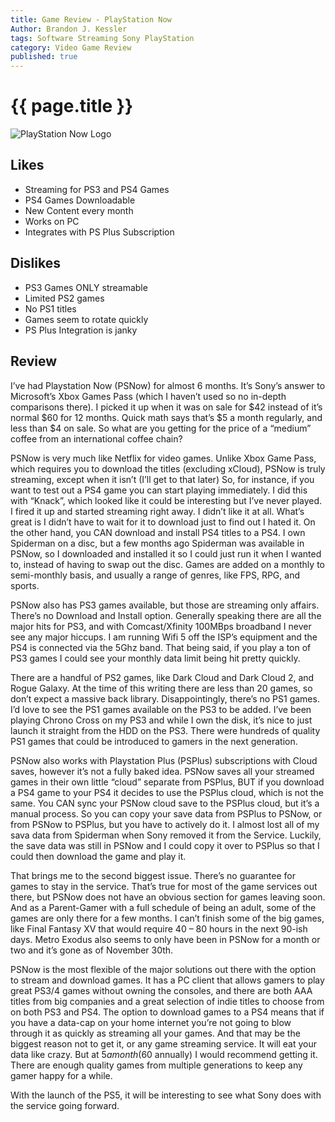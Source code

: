 ```yaml
---
title: Game Review - PlayStation Now
Author: Brandon J. Kessler
tags: Software Streaming Sony PlayStation
category: Video Game Review
published: true
---
```


<h1>{{ page.title }}</h1>

![PlayStation Now Logo](https://media.playstation.com/is/image/SCEA/playstation-now-jetstream-logo-01-ps3-us-01may19?$native_t$)

## Likes

-   Streaming for PS3 and PS4 Games
-   PS4 Games Downloadable
-   New Content every month
-   Works on PC
-   Integrates with PS Plus Subscription

## Dislikes

-   PS3 Games ONLY streamable
-   Limited PS2 games
-   No PS1 titles
-   Games seem to rotate quickly
-   PS Plus Integration is janky

## Review

I’ve had Playstation Now (PSNow) for almost 6 months. It’s Sony’s answer to Microsoft’s Xbox Games Pass (which I haven’t used so no in-depth comparisons there). I picked it up when it was on sale for $42 instead of it’s normal $60 for 12 months. Quick math says that’s $5 a month regularly, and less than $4 on sale. So what are you getting for the price of a “medium” coffee from an international coffee chain?

<!--more-->
PSNow is very much like Netflix for video games. Unlike Xbox Game Pass, which requires you to download the titles (excluding xCloud), PSNow is truly streaming, except when it isn’t (I’ll get to that later) So, for instance, if you want to test out a PS4 game you can start playing immediately. I did this with “Knack”, which looked like it could be interesting but I’ve never played. I fired it up and started streaming right away. I didn’t like it at all. What’s great is I didn’t have to wait for it to download just to find out I hated it. On the other hand, you CAN download and install PS4 titles to a PS4. I own Spiderman on a disc, but a few months ago Spiderman was available in PSNow, so I downloaded and installed it so I could just run it when I wanted to, instead of having to swap out the disc. Games are added on a monthly to semi-monthly basis, and usually a range of genres, like FPS, RPG, and sports.

PSNow also has PS3 games available, but those are streaming only affairs. There’s no Download and Install option. Generally speaking there are all the major hits for PS3, and with Comcast/Xfinity 100MBps broadband I never see any major hiccups. I am running Wifi 5 off the ISP’s equipment and the PS4 is connected via the 5Ghz band. That being said, if you play a ton of PS3 games I could see your monthly data limit being hit pretty quickly.

There are a handful of PS2 games, like Dark Cloud and Dark Cloud 2, and Rogue Galaxy. At the time of this writing there are less than 20 games, so don’t expect a massive back library. Disappointingly, there’s no PS1 games. I’d love to see the PS1 games available on the PS3 to be added. I’ve been playing Chrono Cross on my PS3 and while I own the disk, it’s nice to just launch it straight from the HDD on the PS3. There were hundreds of quality PS1 games that could be introduced to gamers in the next generation.

PSNow also works with Playstation Plus (PSPlus) subscriptions with Cloud saves, however it’s not a fully baked idea. PSNow saves all your streamed games in their own little “cloud” separate from PSPlus, BUT if you download a PS4 game to your PS4 it decides to use the PSPlus cloud, which is not the same. You CAN sync your PSNow cloud save to the PSPlus cloud, but it’s a manual process. So you can copy your save data from PSPlus to PSNow, or from PSNow to PSPlus, but you have to actively do it. I almost lost all of my sava data from Spiderman when Sony removed it from the Service. Luckily, the save data was still in PSNow and I could copy it over to PSPlus so that I could then download the game and play it.

That brings me to the second biggest issue. There’s no guarantee for games to stay in the service. That’s true for most of the game services out there, but PSNow does not have an obvious section for games leaving soon. And as a Parent-Gamer with a full schedule of being an adult, some of the games are only there for a few months. I can’t finish some of the big games, like Final Fantasy XV that would require 40 – 80 hours in the next 90-ish days. Metro Exodus also seems to only have been in PSNow for a month or two and it’s gone as of November 30th.

PSNow is the most flexible of the major solutions out there with the option to stream and download games. It has a PC client that allows gamers to play great PS3/4 games without owning the consoles, and there are both AAA titles from big companies and a great selection of indie titles to choose from on both PS3 and PS4. The option to download games to a PS4 means that if you have a data-cap on your home internet you’re not going to blow through it as quickly as streaming all your games. And that may be the biggest reason not to get it, or any game streaming service. It will eat your data like crazy. But at $5 a month ($60 annually) I would recommend getting it. There are enough quality games from multiple generations to keep any gamer happy for a while.

With the launch of the PS5, it will be interesting to see what Sony does with the service going forward.